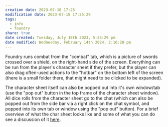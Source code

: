 ```yaml
---
creation date: 2023-07-18 17:25
modification date: 2023-07-18 17:25:29
tags:
  - info
  - foundry
share: true
date created: Tuesday, July 18th 2023, 5:25:29 pm
date modified: Wednesday, February 14th 2024, 2:16:28 pm
---
```


Foundry runs combat from the "combat" tab, which is a picture of swords crossed over a shield, on the right-hand side of the screen. Everything can be run from the player's character sheet if they prefer, but the player can also drag often-used actions to the "hotbar" on the bottom left of the screen (there is a small folder there, that might need to be clicked to be expanded). 

The character sheet itself can also be popped out into it's own window/tab (use the "pop out" button in the top frame of the character sheet window). All dice rolls from the character sheet go to the chat (which can also be popped out from the side bar via a right click on the chat symbol, and popped into its own tab or window using the "pop out" button). For a brief overview of what the char sheet looks like and some of what you can do see a discussion of it [here](https://github.com/foundryvtt/dnd5e/releases#user-content-character-sheet).